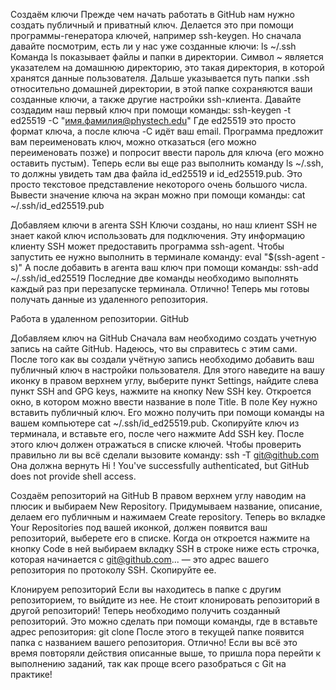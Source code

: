 Создаём ключи
Прежде чем начать работать в GitHub нам нужно создать публичный и приватный ключ. Делается это при помощи программы-генератора ключей, например ssh-keygen. Но сначала давайте посмотрим, есть ли у нас уже созданные ключи:
ls ~/.ssh
Команда ls показывает файлы и папки в директории. Символ ~ является указателем на домашнюю директорию, это такая директория, в которой хранятся данные пользователя. Дальше указывается путь папки .ssh относительно домашней директории, в этой папке сохраняются ваши созданные ключи, а также другие настройки ssh-клиента.
Давайте создадим наш первый ключ при помощи команды:
ssh-keygen -t ed25519 -C "имя.фамилия@phystech.edu"
Где ed25519 это просто формат ключа, а после ключа -C идёт ваш email.
Программа предложит вам переименовать ключ, можно отказаться (его можно переименовать позже) и попросит ввести пароль для ключа (его можно оставить пустым). Теперь если вы еще раз выполнить команду ls ~/.ssh, то должны увидеть там два файла id_ed25519 и  id_ed25519.pub. Это просто текстовое представление некоторого очень большого числа. Вывести значение ключа на экран можно при помощи команды:
cat ~/.ssh/id_ed25519.pub

Добавляем ключи в агента SSH
Ключи созданы, но наш клиент SSH не знает какой ключ использовать для подключения. Эту информацию клиенту SSH может предоставить программа ssh-agent. Чтобы запустить ее нужно выполнить в терминале команду:
eval "$(ssh-agent -s)"
А после добавить в агента ваш ключ при помощи команды:
ssh-add ~/.ssh/id_ed25519
Последние две команды необходимо выполнять каждый раз при перезапуске терминала.
Отлично! Теперь мы готовы получать данные из удаленного репозитория.

Работа в удаленном репозитории. GitHub

Добавляем ключ на GitHub
Сначала вам необходимо создать учетную запись на сайте GitHub. Надеюсь, что вы справитесь с этим сами.
После того как вы создали учётную запись необходимо добавить ваш публичный ключ в настройки пользователя. Для этого наведите на вашу иконку в правом верхнем углу, выберите пункт Settings, найдите слева пункт SSH and GPG keys, нажмите на кнопку New SSH key.
Откроется окно, в котором можно ввести название в поле Title. В поле Key нужно вставить публичный ключ. Его можно получить при помощи команды на вашем компьютере cat ~/.ssh/id_ed25519.pub. Скопируйте ключ из терминала, и вставьте его, после чего нажмите Add SSH key.
После этого ключ должен отражаться в списке ключей. Чтобы проверить правильно ли вы всё сделали вызовите команду:
ssh -T git@github.com
Она должна вернуть
Hi <username>! You've successfully authenticated, but GitHub does not provide shell access.

Создаём репозиторий на GitHub
В правом верхнем углу наводим на плюсик и выбираем New Repository. Придумываем название, описание, делаем его публичным и нажимаем Create repository. Теперь во вкладке Your Repositories под вашей иконкой, должен появится ваш репозиторий, выберете его в списке. Когда он откроется нажмите на кнопку Code в ней выбираем вкладку SSH в строке ниже есть строчка, которая начинается с git@github.com... — это адрес вашего репозитория по протоколу SSH. Скопируйте ее.

Клонируем репозиторий
Если вы находитесь в папке с другим репозиторием, то выйдите из нее. Не стоит клонировать репозиторий в другой репозиторий!
Теперь необходимо получить созданный репозиторий. Это можно сделать при помощи команды, где в <url> вставьте адрес репозитория:
git clone <url>
После этого в текущей папке появится папка с названием вашего репозитория. Отлично!
Если вы всё это время повторяли действия описанные выше, то пришла пора перейти к выполнению заданий, так как проще всего разобраться с Git на практике!